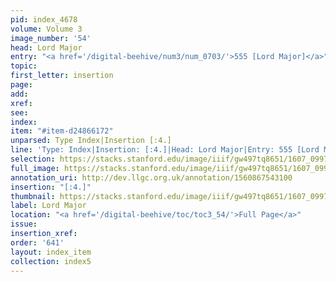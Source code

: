 ```yaml
---
pid: index_4678
volume: Volume 3
image_number: '54'
head: Lord Major
entry: "<a href='/digital-beehive/num3/num_0703/'>555 [Lord Major]</a>"
topic:
first_letter: insertion
page:
add:
xref:
see:
index:
item: "#item-d24866172"
unparsed: Type Index|Insertion [:4.]
line: 'Type: Index|Insertion: [:4.]|Head: Lord Major|Entry: 555 [Lord Major]|#item-d24866172'
selection: https://stacks.stanford.edu/image/iiif/gw497tq8651/1607_0997/378,871,581,153/full/0/default.jpg
full_image: https://stacks.stanford.edu/image/iiif/gw497tq8651/1607_0997/full/full/0/default.jpg
annotation_uri: http://dev.llgc.org.uk/annotation/1560867543100
insertion: "[:4.]"
thumbnail: https://stacks.stanford.edu/image/iiif/gw497tq8651/1607_0997/378,871,581,153/150,/0/default.jpg
label: Lord Major
location: "<a href='/digital-beehive/toc/toc3_54/'>Full Page</a>"
issue:
insertion_xref:
order: '641'
layout: index_item
collection: index5
---
```

